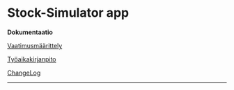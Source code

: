 # Stock-Simulator app

**Dokumentaatio**

[Vaatimusmäärittely](https://github.com/JanneKarki/ot-harjoitustyo/blob/main/Stock-simulator/dokumentaatio/vaatimusmaarittely.md)

[Työaikakirjanpito](https://github.com/JanneKarki/ot-harjoitustyo/blob/main/Stock-simulator/dokumentaatio/tuntikirjanpito.md)

[ChangeLog](https://github.com/JanneKarki/ot-harjoitustyo/blob/main/dokumentaatio/Changelog.md)

____________________________________________

